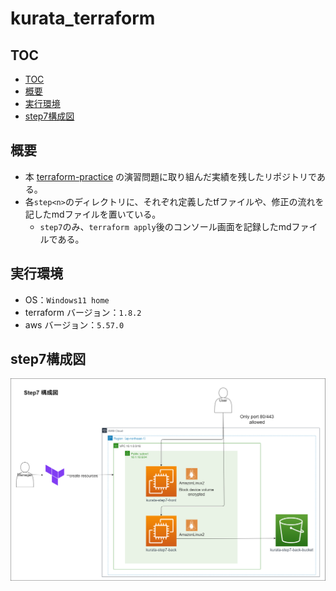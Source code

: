 # kurata_terraform

## TOC
- [TOC](#toc)
- [概要](#概要)
- [実行環境](#実行環境)
- [step7構成図](#step7構成図)

## 概要
- 本 [terraform-practice](https://github.com/cnc4e/terraform-practice) の演習問題に取り組んだ実績を残したリポジトリである。
- 各`step<n>`のディレクトリに、それぞれ定義したtfファイルや、修正の流れを記したmdファイルを置いている。
  - `step7`のみ、`terraform apply`後のコンソール画面を記録したmdファイルである。

## 実行環境
- OS：`Windows11 home`
- terraform バージョン：`1.8.2`
- aws バージョン：`5.57.0`

## step7構成図
![構成図](./diagram/step7-構成図.png)
